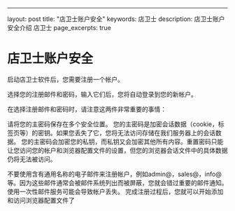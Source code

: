 ---
layout: post
title:  "店卫士账户安全"
keywords: 店卫士
description: 店卫士账户安全介绍 店卫士
page_excerpts: true

# 店卫士账户安全

启动店卫士软件后，您需要注册一个帐户。

选择您的注册邮件和密码，输入它们后，您将自动登录到您的新帐户。

在选择注册邮件和密码时，请注意这两件非常重要的事情：

请将您的主密码保存在多个安全位置。 您的主密码是加密会话数据（cookie，标签页等）的密钥。如果您丢失了它，您将无法访问存储在我们服务器上的会话数据。 您的主密码会加密您的私钥，而私钥又会加密其他所有内容。重置密码只能让您访问您的帐户和浏览器配置文件的设置，但您的浏览器会话文件中的具体数据仍将无法被访问。

不要使用含有通用名称的电子邮件来注册帐户，例如admin@，sales@，info@等。因为这些邮件通常会被邮件系统列出而被屏蔽，您就会错过重要的邮件通知。使用一次性邮件服务可能会导致帐户丢失。
完成注册过程后，您就可以开始添加和访问浏览器配置文件了
